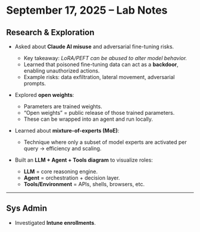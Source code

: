 # September 17, 2025 – Lab Notes

## Research & Exploration
- Asked about **Claude AI misuse** and adversarial fine-tuning risks.  
  - Key takeaway: *LoRA/PEFT can be abused to alter model behavior.*  
  - Learned that poisoned fine-tuning data can act as a **backdoor**, enabling unauthorized actions.  
  - Example risks: data exfiltration, lateral movement, adversarial prompts.

- Explored **open weights**:  
  - Parameters are trained weights.  
  - “Open weights” = public release of those trained parameters.  
  - These can be wrapped into an agent and run locally.

- Learned about **mixture-of-experts (MoE)**:  
  - Technique where only a subset of model experts are activated per query → efficiency and scaling.  

- Built an **LLM + Agent + Tools diagram** to visualize roles:  
  - **LLM** = core reasoning engine.  
  - **Agent** = orchestration + decision layer.  
  - **Tools/Environment** = APIs, shells, browsers, etc.  

---

## Sys Admin
- Investigated **Intune enrollments**.
